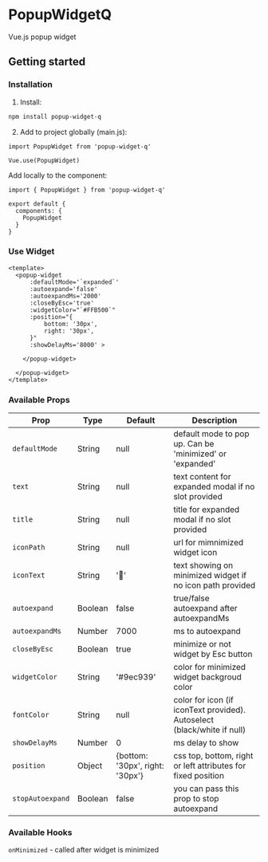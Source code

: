 
# PopupWidgetQ

Vue.js popup widget

## Getting started

### Installation

1. Install:

```bash
npm install popup-widget-q

```

2. Add to project globally (main.js):

```vue
import PopupWidget from 'popup-widget-q'

Vue.use(PopupWidget)

```

Add locally to the component:

```vue
import { PopupWidget } from 'popup-widget-q'

export default {
  components: {
    PopupWidget
  }
}

```


### Use Widget

```vue
<template>
  <popup-widget
      :defaultMode='`expanded`'
      :autoexpand='false'
      :autoexpandMs='2000'
      :closeByEsc='true'
      :widgetColor="`#FFB500`"
      :position="{
          bottom: '30px',
          right: '30px',
      }"
      :showDelayMs='8000' >

    </popup-widget>

  </popup-widget>
</template>

```
### Available Props

|Prop            |Type |Default |Description|
|----------------|-------|---------|------------|
|`defaultMode`   |String |null     |default mode to pop up. Can be 'minimized' or 'expanded'|
|`text`          |String |null     |text content for expanded modal if no slot provided|
|`title`         |String |null     |title for expanded modal if no slot provided|
|`iconPath`      |String |null     |url for mimnimized widget icon|
|`iconText`      |String |'🎁'     |text showing on minimized widget if no icon path provided|
|`autoexpand`    |Boolean|false    |true/false autoexpand after autoexpandMs|
|`autoexpandMs`  |Number |7000     |ms to autoexpand|
|`closeByEsc`    |Boolean|true     |minimize or not widget by Esc button|
|`widgetColor`   |String |'#9ec939'|color for minimized widget backgroud color|
|`fontColor`     |String |null     |color for icon (if iconText provided). Autoselect (black/white if null)|
|`showDelayMs`   |Number |0        |ms delay to show|
|`position`      |Object |{bottom: '30px', right: '30px'}  |css top, bottom, right or left attributes for fixed position |
|`stopAutoexpand`|Boolean|false    |you can pass this prop to stop autoexpand |


### Available Hooks
`onMinimized` - called after widget is minimized